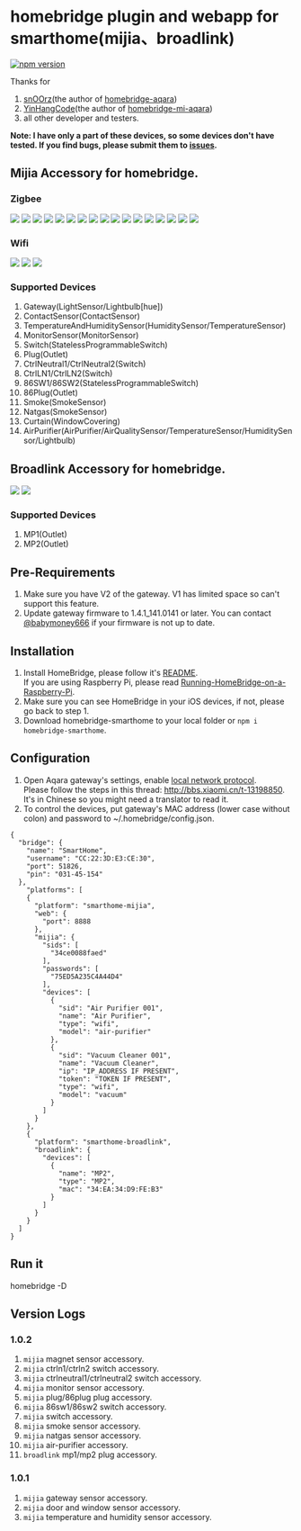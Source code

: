 # homebridge plugin and webapp for smarthome(mijia、broadlink)
[![npm version](https://badge.fury.io/js/homebridge-smarthome.svg)](https://badge.fury.io/js/homebridge-smarthome)

Thanks for 
1. [snOOrz](https://github.com/snOOrz)(the author of [homebridge-aqara](https://github.com/snOOrz/homebridge-aqara))
2. [YinHangCode](https://github.com/YinHangCode/homebridge-mi-aqara)(the author of [homebridge-mi-aqara](https://github.com/YinHangCode/homebridge-mi-aqara))
3. all other developer and testers.   

**Note: I have only a part of these devices, so some devices don't have tested. If you find bugs, please submit them to [issues](https://github.com/rench/homebridge-smarthome/issues).**

## Mijia Accessory for homebridge.   

### Zigbee
![](http://7fv93h.com1.z0.glb.clouddn.com/Gateway.jpg)
![](http://7fv93h.com1.z0.glb.clouddn.com/ContactSensor.jpg)
![](http://7fv93h.com1.z0.glb.clouddn.com/MotionSensor.jpg)
![](http://7fv93h.com1.z0.glb.clouddn.com/Button.jpg)
![](http://7fv93h.com1.z0.glb.clouddn.com/TemperatureAndHumiditySensor.jpg)
![](http://7fv93h.com1.z0.glb.clouddn.com/SingleSwitch.jpg)
![](http://7fv93h.com1.z0.glb.clouddn.com/DuplexSwitch.jpg)
![](http://7fv93h.com1.z0.glb.clouddn.com/SingleSwitchLN.jpg)
![](http://7fv93h.com1.z0.glb.clouddn.com/DuplexSwitchLN.jpg)
![](http://7fv93h.com1.z0.glb.clouddn.com/SingleButton86.jpg)
![](http://7fv93h.com1.z0.glb.clouddn.com/DuplexButton86.jpg)
![](http://7fv93h.com1.z0.glb.clouddn.com/PlugBase.jpg)
![](http://7fv93h.com1.z0.glb.clouddn.com/PlugBase86.jpg)
![](http://7fv93h.com1.z0.glb.clouddn.com/MagicSquare.jpg)
![](http://7fv93h.com1.z0.glb.clouddn.com/SmokeDetector.jpg)
![](http://7fv93h.com1.z0.glb.clouddn.com/NatgasDetector.jpg)
![](http://7fv93h.com1.z0.glb.clouddn.com/ElectricCurtain.jpg)

### Wifi
![](http://7fv93h.com1.z0.glb.clouddn.com/AirPurifier.jpg)
![](http://7fv93h.com1.z0.glb.clouddn.com/MiCamera.jpg)
![](http://7fv93h.com1.z0.glb.clouddn.com/MiRobotVacuum.jpg)

### Supported Devices
1. Gateway(LightSensor/Lightbulb[hue])
2. ContactSensor(ContactSensor)
3. TemperatureAndHumiditySensor(HumiditySensor/TemperatureSensor)
4. MonitorSensor(MonitorSensor)
5. Switch(StatelessProgrammableSwitch)
6. Plug(Outlet)
7. CtrlNeutral1/CtrlNeutral2(Switch)
8. CtrlLN1/CtrlLN2(Switch)
9. 86SW1/86SW2(StatelessProgrammableSwitch)
10. 86Plug(Outlet)
11. Smoke(SmokeSensor)
12. Natgas(SmokeSensor)
13. Curtain(WindowCovering)
14. AirPurifier(AirPurifier/AirQualitySensor/TemperatureSensor/HumiditySensor/Lightbulb)

## Broadlink Accessory for homebridge.
![](http://7fv93h.com1.z0.glb.clouddn.com/Broadlink_MP1.jpg)
![](http://7fv93h.com1.z0.glb.clouddn.com/Broadlink_MP2.jpg)

### Supported Devices
1. MP1(Outlet)
2. MP2(Outlet)


## Pre-Requirements
1. Make sure you have V2 of the gateway. V1 has limited space so can't support this feature.  
2. Update gateway firmware to 1.4.1_141.0141 or later. You can contact [@babymoney666](https://github.com/babymoney666) if your firmware is not up to date.  

## Installation
1. Install HomeBridge, please follow it's [README](https://github.com/nfarina/homebridge/blob/master/README.md).  
If you are using Raspberry Pi, please read [Running-HomeBridge-on-a-Raspberry-Pi](https://github.com/nfarina/homebridge/wiki/Running-HomeBridge-on-a-Raspberry-Pi).  
2. Make sure you can see HomeBridge in your iOS devices, if not, please go back to step 1.  
3. Download homebridge-smarthome to your local folder or `npm i homebridge-smarthome`.  

## Configuration
1. Open Aqara gateway's settings, enable [local network protocol](https://github.com/louisZL/lumi-gateway-local-api).  
Please follow the steps in this thread: http://bbs.xiaomi.cn/t-13198850. It's in Chinese so you might need a translator to read it.  
2. To control the devices, put gateway's MAC address (lower case without colon) and password to ~/.homebridge/config.json.  
```
{
  "bridge": {
    "name": "SmartHome",
    "username": "CC:22:3D:E3:CE:30",
    "port": 51826,
    "pin": "031-45-154"
  },
    "platforms": [
    {
      "platform": "smarthome-mijia",
      "web": {
        "port": 8888
      },
      "mijia": {
        "sids": [
          "34ce0088faed"
        ],
        "passwords": [
          "75ED5A235C4A44D4"
        ],
        "devices": [
          {
            "sid": "Air Purifier 001",
            "name": "Air Purifier",
            "type": "wifi",
            "model": "air-purifier"
          },
          {
            "sid": "Vacuum Cleaner 001",
            "name": "Vacuum Cleaner",
            "ip": "IP_ADDRESS IF PRESENT",
            "token": "TOKEN IF PRESENT",
            "type": "wifi",
            "model": "vacuum"
          }
        ]
      }
    },
    {
      "platform": "smarthome-broadlink",
      "broadlink": {
        "devices": [
          {
            "name": "MP2",
            "type": "MP2",
            "mac": "34:EA:34:D9:FE:B3"
          }
        ]
      }
    }
  ]
}
```
    
## Run it
homebridge -D  

## Version Logs 
### 1.0.2
1. `mijia` magnet sensor accessory.
2. `mijia` ctrln1/ctrln2 switch accessory.
3. `mijia` ctrlneutral1/ctrlneutral2 switch accessory.
4. `mijia` monitor sensor accessory.
5. `mijia` plug/86plug plug accessory.
6. `mijia` 86sw1/86sw2 switch accessory.
7. `mijia` switch accessory.
8. `mijia` smoke sensor accessory.
9. `mijia` natgas sensor accessory.
10. `mijia` air-purifier accessory.
11. `broadlink` mp1/mp2 plug accessory.
### 1.0.1
1. `mijia` gateway sensor accessory.
2. `mijia` door and window sensor accessory.
3. `mijia` temperature and humidity sensor accessory.